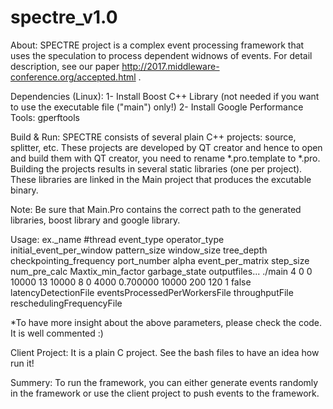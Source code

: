 # spectre_v1.0
About:
SPECTRE project is a complex event processing framework that uses the speculation to process dependent widnows of events. For detail description, see our paper http://2017.middleware-conference.org/accepted.html .

Dependencies (Linux):
1- Install Boost C++ Library (not needed if you want to use the executable file ("main") only!)
2- Install Google Performance Tools: gperftools

Build & Run: 
SPECTRE consists of several plain C++ projects: source, splitter, etc. These projects are developed by QT creator and hence to open and build them with QT creator, you need to rename *.pro.template to *.pro.
Building the projects results in several static libraries (one per project). These libraries are linked in the Main project that produces the excutable binary.

Note: Be sure that Main.Pro contains the correct path to the generated libraries, boost library and google library.


Usage:
ex._name #thread event_type operator_type initial_event_per_window pattern_size window_size tree_depth checkpointing_frequency port_number alpha event_per_matrix
 step_size num_pre_calc Maxtix_min_factor garbage_state outputfiles... 
 ./main 4 0 0 10000 13 10000 8 0 4000 0.700000 10000 200 120 1 false latencyDetectionFile eventsProcessedPerWorkersFile throughputFile reschedulingFrequencyFile

*To have more insight about the above parameters, please check the code. It is  well commented :)


Client Project: It is a plain C project. See the bash files to have an idea how run it!

Summery: To run the framework, you can either generate events randomly in the framework or use the client project to push events to the framework.



